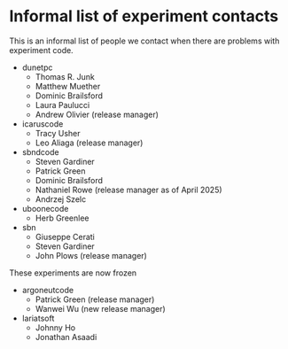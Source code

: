 # Informal list of experiment contacts

This is an informal list of people we contact when there are problems with experiment code.

-   dunetpc
    -   Thomas R. Junk
    -   Matthew Muether
    -   Dominic Brailsford
    -   Laura Paulucci
    -   Andrew Olivier (release manager)
-   icaruscode
    -   Tracy Usher
    -   Leo Aliaga (release manager) 
-   sbndcode
    -   Steven Gardiner 
    -   Patrick Green 
    -   Dominic Brailsford
    -   Nathaniel Rowe (release manager as of April 2025)
    -   Andrzej Szelc
-   uboonecode
    -   Herb Greenlee
-   sbn
    -   Giuseppe Cerati
    -   Steven Gardiner
    -   John Plows (release manager)

These experiments are now frozen
-   argoneutcode
    -   Patrick Green (release manager)
    -   Wanwei Wu (new release manager)
-   lariatsoft 
    -   Johnny Ho
    -   Jonathan Asaadi
